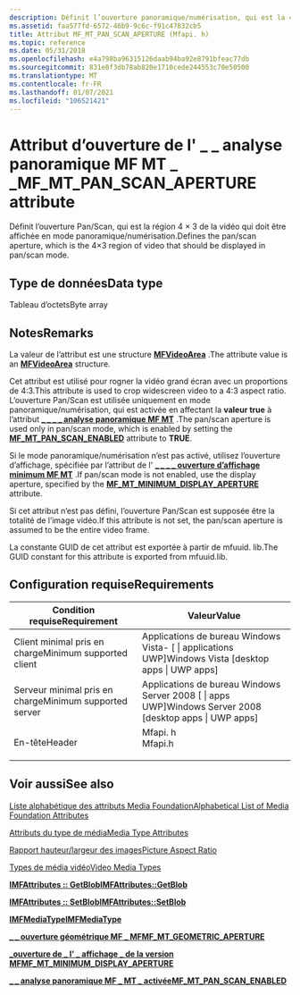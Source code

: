 ```yaml
---
description: Définit l’ouverture panoramique/numérisation, qui est la 4&\# 215 ; 3 régions de vidéo qui doivent être affichées en mode panoramique/numérisation.
ms.assetid: faa577fd-6572-46b9-9c6c-f91c47832cb5
title: Attribut MF_MT_PAN_SCAN_APERTURE (Mfapi. h)
ms.topic: reference
ms.date: 05/31/2018
ms.openlocfilehash: e4a798ba96315126daab94ba92e8791bfeac77db
ms.sourcegitcommit: 831e8f3db78ab820e1710cede244553c70e50500
ms.translationtype: MT
ms.contentlocale: fr-FR
ms.lasthandoff: 01/07/2021
ms.locfileid: "106521421"
---
```

# <a name="mf_mt_pan_scan_aperture-attribute"></a><span data-ttu-id="5136d-103">Attribut d’ouverture de l' \_ \_ analyse panoramique MF MT \_ \_</span><span class="sxs-lookup"><span data-stu-id="5136d-103">MF\_MT\_PAN\_SCAN\_APERTURE attribute</span></span>

<span data-ttu-id="5136d-104">Définit l’ouverture Pan/Scan, qui est la région 4 × 3 de la vidéo qui doit être affichée en mode panoramique/numérisation.</span><span class="sxs-lookup"><span data-stu-id="5136d-104">Defines the pan/scan aperture, which is the 4×3 region of video that should be displayed in pan/scan mode.</span></span>

## <a name="data-type"></a><span data-ttu-id="5136d-105">Type de données</span><span class="sxs-lookup"><span data-stu-id="5136d-105">Data type</span></span>

<span data-ttu-id="5136d-106">Tableau d’octets</span><span class="sxs-lookup"><span data-stu-id="5136d-106">Byte array</span></span>

## <a name="remarks"></a><span data-ttu-id="5136d-107">Notes</span><span class="sxs-lookup"><span data-stu-id="5136d-107">Remarks</span></span>

<span data-ttu-id="5136d-108">La valeur de l’attribut est une structure [**MFVideoArea**](/windows/desktop/api/mfobjects/ns-mfobjects-mfvideoarea) .</span><span class="sxs-lookup"><span data-stu-id="5136d-108">The attribute value is an [**MFVideoArea**](/windows/desktop/api/mfobjects/ns-mfobjects-mfvideoarea) structure.</span></span>

<span data-ttu-id="5136d-109">Cet attribut est utilisé pour rogner la vidéo grand écran avec un proportions de 4:3.</span><span class="sxs-lookup"><span data-stu-id="5136d-109">This attribute is used to crop widescreen video to a 4:3 aspect ratio.</span></span> <span data-ttu-id="5136d-110">L’ouverture Pan/Scan est utilisée uniquement en mode panoramique/numérisation, qui est activée en affectant la **valeur true** à l’attribut [**\_ \_ \_ \_ analyse panoramique MF MT**](mf-mt-pan-scan-enabled-attribute.md) .</span><span class="sxs-lookup"><span data-stu-id="5136d-110">The pan/scan aperture is used only in pan/scan mode, which is enabled by setting the [**MF\_MT\_PAN\_SCAN\_ENABLED**](mf-mt-pan-scan-enabled-attribute.md) attribute to **TRUE**.</span></span>

<span data-ttu-id="5136d-111">Si le mode panoramique/numérisation n’est pas activé, utilisez l’ouverture d’affichage, spécifiée par l’attribut de l' [**\_ \_ \_ \_ ouverture d’affichage minimum MF MT**](mf-mt-minimum-display-aperture-attribute.md) .</span><span class="sxs-lookup"><span data-stu-id="5136d-111">If pan/scan mode is not enabled, use the display aperture, specified by the [**MF\_MT\_MINIMUM\_DISPLAY\_APERTURE**](mf-mt-minimum-display-aperture-attribute.md) attribute.</span></span>

<span data-ttu-id="5136d-112">Si cet attribut n’est pas défini, l’ouverture Pan/Scan est supposée être la totalité de l’image vidéo.</span><span class="sxs-lookup"><span data-stu-id="5136d-112">If this attribute is not set, the pan/scan aperture is assumed to be the entire video frame.</span></span>

<span data-ttu-id="5136d-113">La constante GUID de cet attribut est exportée à partir de mfuuid. lib.</span><span class="sxs-lookup"><span data-stu-id="5136d-113">The GUID constant for this attribute is exported from mfuuid.lib.</span></span>

## <a name="requirements"></a><span data-ttu-id="5136d-114">Configuration requise</span><span class="sxs-lookup"><span data-stu-id="5136d-114">Requirements</span></span>



| <span data-ttu-id="5136d-115">Condition requise</span><span class="sxs-lookup"><span data-stu-id="5136d-115">Requirement</span></span> | <span data-ttu-id="5136d-116">Valeur</span><span class="sxs-lookup"><span data-stu-id="5136d-116">Value</span></span> |
|-------------------------------------|------------------------------------------------------------------------------------|
| <span data-ttu-id="5136d-117">Client minimal pris en charge</span><span class="sxs-lookup"><span data-stu-id="5136d-117">Minimum supported client</span></span><br/> | <span data-ttu-id="5136d-118">Applications de bureau Windows Vista- \[ \| applications UWP\]</span><span class="sxs-lookup"><span data-stu-id="5136d-118">Windows Vista \[desktop apps \| UWP apps\]</span></span><br/>                              |
| <span data-ttu-id="5136d-119">Serveur minimal pris en charge</span><span class="sxs-lookup"><span data-stu-id="5136d-119">Minimum supported server</span></span><br/> | <span data-ttu-id="5136d-120">Applications de bureau Windows Server 2008 \[ \| apps UWP\]</span><span class="sxs-lookup"><span data-stu-id="5136d-120">Windows Server 2008 \[desktop apps \| UWP apps\]</span></span><br/>                        |
| <span data-ttu-id="5136d-121">En-tête</span><span class="sxs-lookup"><span data-stu-id="5136d-121">Header</span></span><br/>                   | <dl> <span data-ttu-id="5136d-122"><dt>Mfapi. h</dt></span><span class="sxs-lookup"><span data-stu-id="5136d-122"><dt>Mfapi.h</dt></span></span> </dl> |



## <a name="see-also"></a><span data-ttu-id="5136d-123">Voir aussi</span><span class="sxs-lookup"><span data-stu-id="5136d-123">See also</span></span>

<dl> <dt>

[<span data-ttu-id="5136d-124">Liste alphabétique des attributs Media Foundation</span><span class="sxs-lookup"><span data-stu-id="5136d-124">Alphabetical List of Media Foundation Attributes</span></span>](alphabetical-list-of-media-foundation-attributes.md)
</dt> <dt>

[<span data-ttu-id="5136d-125">Attributs du type de média</span><span class="sxs-lookup"><span data-stu-id="5136d-125">Media Type Attributes</span></span>](media-type-attributes.md)
</dt> <dt>

[<span data-ttu-id="5136d-126">Rapport hauteur/largeur des images</span><span class="sxs-lookup"><span data-stu-id="5136d-126">Picture Aspect Ratio</span></span>](picture-aspect-ratio.md)
</dt> <dt>

[<span data-ttu-id="5136d-127">Types de média vidéo</span><span class="sxs-lookup"><span data-stu-id="5136d-127">Video Media Types</span></span>](video-media-types.md)
</dt> <dt>

[<span data-ttu-id="5136d-128">**IMFAttributes :: GetBlob**</span><span class="sxs-lookup"><span data-stu-id="5136d-128">**IMFAttributes::GetBlob**</span></span>](/windows/desktop/api/mfobjects/nf-mfobjects-imfattributes-getblob)
</dt> <dt>

[<span data-ttu-id="5136d-129">**IMFAttributes :: SetBlob**</span><span class="sxs-lookup"><span data-stu-id="5136d-129">**IMFAttributes::SetBlob**</span></span>](/windows/desktop/api/mfobjects/nf-mfobjects-imfattributes-setblob)
</dt> <dt>

[<span data-ttu-id="5136d-130">**IMFMediaType**</span><span class="sxs-lookup"><span data-stu-id="5136d-130">**IMFMediaType**</span></span>](/windows/desktop/api/mfobjects/nn-mfobjects-imfmediatype)
</dt> <dt>

[<span data-ttu-id="5136d-131">**\_ \_ ouverture géométrique MF \_ MF**</span><span class="sxs-lookup"><span data-stu-id="5136d-131">**MF\_MT\_GEOMETRIC\_APERTURE**</span></span>](mf-mt-geometric-aperture-attribute.md)
</dt> <dt>

[<span data-ttu-id="5136d-132">**\_ouverture de \_ l' \_ affichage \_ de la version MF**</span><span class="sxs-lookup"><span data-stu-id="5136d-132">**MF\_MT\_MINIMUM\_DISPLAY\_APERTURE**</span></span>](mf-mt-minimum-display-aperture-attribute.md)
</dt> <dt>

[<span data-ttu-id="5136d-133">**\_ \_ analyse panoramique MF \_ MT \_ activée**</span><span class="sxs-lookup"><span data-stu-id="5136d-133">**MF\_MT\_PAN\_SCAN\_ENABLED**</span></span>](mf-mt-pan-scan-enabled-attribute.md)
</dt> </dl>

 

 




